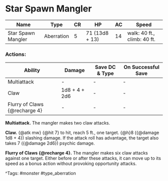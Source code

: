# Star Spawn Mangler

| Name | Type | CR | HP | AC | Speed |
|------|------|----|----|----|-------|
| Star Spawn Mangler | Aberration | 5 | 71 (13d8 + 13) | 14 | walk: 40 ft., climb: 40 ft. |

### Actions:

| Ability | Damage | Save DC & Type | On Successful Save |
|---------|--------|----------------|--------------------|
| Multiattack | - | - | - |
| Claw | 1d8 + 4 + 2d6 | - | - |
| Flurry of Claws {@recharge 4} | - | - | - |


**Multiattack.** The mangler makes two claw attacks.

**Claw.** {@atk mw} {@hit 7} to hit, reach 5 ft., one target. {@h}8 ({@damage 1d8 + 4}) slashing damage. If the attack roll has advantage, the target also takes 7 ({@damage 2d6}) psychic damage.

**Flurry of Claws {@recharge 4}.** The mangler makes six claw attacks against one target. Either before or after these attacks, it can move up to its speed as a bonus action without provoking opportunity attacks.

^Tags: #monster #type_aberration